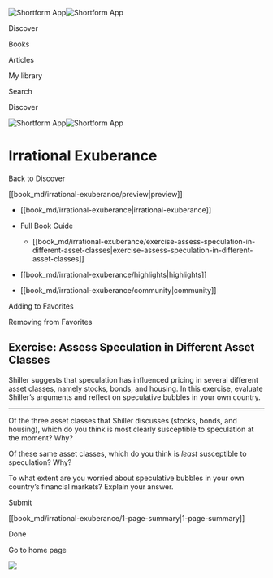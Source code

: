 ![Shortform App](/img/logo.36a2399e.svg)![Shortform App](/img/logo-dark.70c1b072.svg)

Discover

Books

Articles

My library

Search

Discover

![Shortform App](/img/logo.36a2399e.svg)![Shortform App](/img/logo-dark.70c1b072.svg)

# Irrational Exuberance

Back to Discover

[[book_md/irrational-exuberance/preview|preview]]

  * [[book_md/irrational-exuberance|irrational-exuberance]]
  * Full Book Guide

    * [[book_md/irrational-exuberance/exercise-assess-speculation-in-different-asset-classes|exercise-assess-speculation-in-different-asset-classes]]
  * [[book_md/irrational-exuberance/highlights|highlights]]
  * [[book_md/irrational-exuberance/community|community]]



Adding to Favorites 

Removing from Favorites 

## Exercise: Assess Speculation in Different Asset Classes

Shiller suggests that speculation has influenced pricing in several different asset classes, namely stocks, bonds, and housing. In this exercise, evaluate Shiller’s arguments and reflect on speculative bubbles in your own country.

* * *

Of the three asset classes that Shiller discusses (stocks, bonds, and housing), which do you think is most clearly susceptible to speculation at the moment? Why?

Of these same asset classes, which do you think is _least_ susceptible to speculation? Why?

To what extent are you worried about speculative bubbles in your own country’s financial markets? Explain your answer.

Submit 

[[book_md/irrational-exuberance/1-page-summary|1-page-summary]]

Done

Go to home page 

![](https://bat.bing.com/action/0?ti=56018282&Ver=2&mid=6ab25ac8-171c-406e-a822-cb1bfdb3a1a7&sid=b198127075a711ee86ac9390a9e6846f&vid=b1982e4075a711eea7a3d1965f315585&vids=0&msclkid=N&pi=0&lg=en-US&sw=800&sh=600&sc=24&nwd=1&tl=Shortform%20%7C%20Book&p=https%3A%2F%2Fwww.shortform.com%2Fapp%2Fbook%2Firrational-exuberance%2Fexercise-assess-speculation-in-different-asset-classes&r=&lt=700&evt=pageLoad&sv=1&rn=122505)
